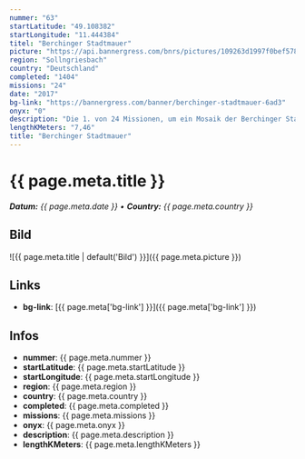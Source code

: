 ```yaml
---
nummer: "63"
startLatitude: "49.108382"
startLongitude: "11.444384"
titel: "Berchinger Stadtmauer"
picture: "https://api.bannergress.com/bnrs/pictures/109263d1997f0bef578efd3bf35cd29b"
region: "Sollngriesbach"
country: "Deutschland"
completed: "1404"
missions: "24"
date: "2017"
bg-link: "https://bannergress.com/banner/berchinger-stadtmauer-6ad3"
onyx: "0"
description: "Die 1. von 24 Missionen, um ein Mosaik der Berchinger Stadtmauer in's Profil zu kriegen.\nHack only. Am besten zu Fuß machbar."
lengthKMeters: "7,46"
title: "Berchinger Stadtmauer"
---
```


# {{ page.meta.title }}
_**Datum:** {{ page.meta.date }} • **Country:** {{ page.meta.country }}_

## Bild
![{{ page.meta.title | default('Bild') }}]({{ page.meta.picture }})

## Links
- **bg-link**: [{{ page.meta['bg-link'] }}]({{ page.meta['bg-link'] }})

## Infos
- **nummer**: {{ page.meta.nummer }}
- **startLatitude**: {{ page.meta.startLatitude }}
- **startLongitude**: {{ page.meta.startLongitude }}
- **region**: {{ page.meta.region }}
- **country**: {{ page.meta.country }}
- **completed**: {{ page.meta.completed }}
- **missions**: {{ page.meta.missions }}
- **onyx**: {{ page.meta.onyx }}
- **description**: {{ page.meta.description }}
- **lengthKMeters**: {{ page.meta.lengthKMeters }}

